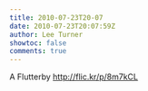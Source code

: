 ```yaml
---
title: 2010-07-23T20-07
date: 2010-07-23T20:07:59Z
author: Lee Turner
showtoc: false
comments: true
---
```


A Flutterby http://flic.kr/p/8m7kCL

